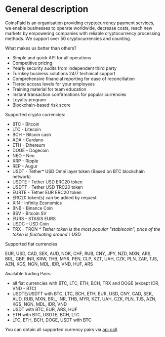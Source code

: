 # General description



CoinsPaid is an organisation providing сryptocurrency payment services, we enable businesses to operate worldwide, decrease costs, reach new markets by empowering companies with reliable cryptocurrency processing methods. We support over 50 cryptocurrencies and counting.

What makes us better than others?

* Simple and quick API for all operations 
* Competitive pricing 
* Yearly security audits from independent third party 
* Turnkey business solutions 24/7 technical support 
* Comprehensive financial reporting for ease of reconciliation 
* Tiered access levels for your employees 
* Training material for team education 
* Instant transaction confirmations for popular currencies
* Loyalty program 
* Blockchain-based risk score

Supported crypto currencies:

* BTC - Bitcoin
* LTC - Litecoin
* BCH - Bitcoin cash
* ADA - Cardano
* ETH - Ethereum
* DOGE - Dogecoin
* NEO - Neo
* XRP - Ripple
* REP - Augur
* USDT - Tether\* USD Omni layer token \(Based on BTC blockchain network\) 
* USDTE - Tether USD ERC20 token
* USDTT - Tether USD TRC20 token
* EURTE - Tether EUR ERC20 token
* ERC20 token\(s\) can be added by request
* XIN - Infinity Economics
* BNB - Binance Coin
* BSV - Bitcoin SV
* EURS - STASIS EURS
* USDC - USD Coin
* TRX - TRON  _\* Tether token is the most popular "stablecoin", price of the token is fluctuating around 1 USD._

Supported fiat currencies

EUR, USD, CAD, SEK, AUD, NOK, CHF, RUB, CNY, JPY, NZD, MXN, ARS, BRL, GBP, INR, KRW, THB, MYR, PEN, CLP, KZT, UAH, CZK, PLN, ZAR, TJS, AZN, KGS, NGN, MDL, IDR, VND, HUF, ARS

Available trading Pairs:

* all fiat currencies with BTC, LTC, ETH, BCH, TRX and DOGE \(except IDR, VND - BTC\)
* USDTE/USDTT with BTC, LTC, BCH, ETH, EUR, USD, CNY, CAD, SEK, AUD, RUB, MXN, BRL, INR, THB, MYR, KZT, UAH, CZK, PLN, TJS, AZN, KGS, NGN, MDL, IDR, VND
* USDT with BTC, EUR, ARS, HUF
* ETH with BTC, USDTE, BCH, LTC
* LTC, ETH, BCH, DOGE, USDT with BTC

You can obtain all supported currency pairs via [api call](api-documentation/api-reference.md#get-list-of-exchangeable-currency-pairs).

